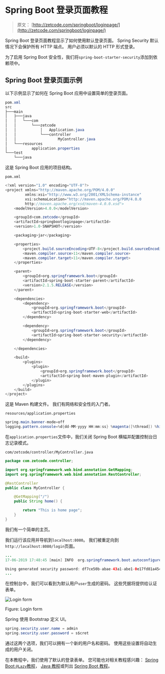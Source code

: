 # Spring Boot 登录页面教程

> 原文： [http://zetcode.com/springboot/loginpage/](http://zetcode.com/springboot/loginpage/)

Spring Boot 登录页面教程显示了如何使用默认登录页面。 Spring Security 默认情况下会保护所有 HTTP 端点。 用户必须以默认的 HTTP 形式登录。

为了启用 Spring Boot 安全性，我们将`spring-boot-starter-security`添加到依赖项中。

## Spring Boot 登录页面示例

以下示例显示了如何在 Spring Boot 应用中设置简单的登录页面。

```java
pom.xml
src
├───main
│   ├───java
│   │   └───com
│   │       └───zetcode
│   │           │   Application.java
│   │           └───controller
│   │                   MyController.java
│   └───resources
│           application.properties
└───test
    └───java

```

这是 Spring Boot 应用的项目结构。

`pom.xml`

```java
<?xml version="1.0" encoding="UTF-8"?>
<project xmlns="http://maven.apache.org/POM/4.0.0"
         xmlns:xsi="http://www.w3.org/2001/XMLSchema-instance"
         xsi:schemaLocation="http://maven.apache.org/POM/4.0.0
         http://maven.apache.org/xsd/maven-4.0.0.xsd">
    <modelVersion>4.0.0</modelVersion>

    <groupId>com.zetcode</groupId>
    <artifactId>springbootloginpage</artifactId>
    <version>1.0-SNAPSHOT</version>

    <packaging>jar</packaging>

    <properties>
        <project.build.sourceEncoding>UTF-8</project.build.sourceEncoding>
        <maven.compiler.source>11</maven.compiler.source>
        <maven.compiler.target>11</maven.compiler.target>
    </properties>

    <parent>
        <groupId>org.springframework.boot</groupId>
        <artifactId>spring-boot-starter-parent</artifactId>
        <version>2.1.5.RELEASE</version>
    </parent>

    <dependencies>
        <dependency>
            <groupId>org.springframework.boot</groupId>
            <artifactId>spring-boot-starter-web</artifactId>
        </dependency>

        <dependency>
            <groupId>org.springframework.boot</groupId>
            <artifactId>spring-boot-starter-security</artifactId>
        </dependency>

    </dependencies>

    <build>
        <plugins>
            <plugin>
                <groupId>org.springframework.boot</groupId>
                <artifactId>spring-boot-maven-plugin</artifactId>
            </plugin>
        </plugins>
    </build>
</project>

```

这是 Maven 构建文件。 我们有网络和安全性的入门者。

`resources/application.properties`

```java
spring.main.banner-mode=off
logging.pattern.console=%d{dd-MM-yyyy HH:mm:ss} %magenta([%thread]) %highlight(%-5level) %logger.%M - %msg%n

```

在`application.properties`文件中，我们关闭 Spring Boot 横幅并配置控制台日志记录模式。

`com/zetcode/controller/MyController.java`

```java
package com.zetcode.controller;

import org.springframework.web.bind.annotation.GetMapping;
import org.springframework.web.bind.annotation.RestController;

@RestController
public class MyController {

    @GetMapping("/")
    public String home() {

        return "This is home page";
    }
}

```

我们有一个简单的主页。

我们运行该应用并导航到`localhost:8080`。 我们被重定向到`http://localhost:8080/login`页面。

```java
...
17-06-2019 17:48:45 [main] INFO  org.springframework.boot.autoconfigure.security.servlet.UserDetailsServiceAutoConfiguration.getOrDeducePassword -

Using generated security password: df7ce50b-abae-43a1-abe1-0e17fd81a454
...

```

在控制台中，我们可以看到为默认用户`user`生成的密码。 这些凭据将提供给认证表单。

![Login form](img/44d6f00ded626075f24cc6e05aea57eb.jpg)

Figure: Login form

Spring 使用 Bootstrap 定义 UI。

```java
spring.security.user.name = admin
spring.security.user.password = s$cret

```

通过这两个选项，我们可以拥有一个新的用户名和密码。 使用这些设置将自动生成的用户关闭。

在本教程中，我们使用了默认的登录表单。 您可能也对相关教程感兴趣： [Spring Boot `@Lazy`教程](/springboot/lazybean/)， [Java 教程](/lang/java/)或列出 [Spring Boot 教程](/all/#springboot)。